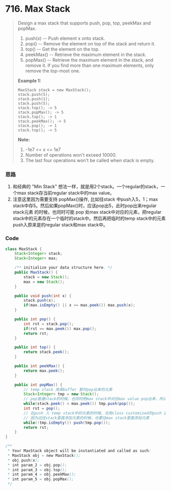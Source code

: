 # 716. Max Stack

> Design a max stack that supports push, pop, top, peekMax and popMax.
>
> 1. push\(x\) -- Push element x onto stack.
> 2. pop\(\) -- Remove the element on top of the stack and return it.
> 3. top\(\) -- Get the element on the top.
> 4. peekMax\(\) -- Retrieve the maximum element in the stack.
> 5. popMax\(\) -- Retrieve the maximum element in the stack, and remove it. If you find more than one maximum elements, only remove the top-most one.
>
> **Example 1:**
>
> ```
> MaxStack stack = new MaxStack();
> stack.push(5); 
> stack.push(1);
> stack.push(5);
> stack.top(); -> 5
> stack.popMax(); -> 5
> stack.top(); -> 1
> stack.peekMax(); -> 5
> stack.pop(); -> 1
> stack.top(); -> 5
> ```
>
> **Note:**
>
> 1. -1e7 &lt;= x &lt;= 1e7
> 2. Number of operations won't exceed 10000.
> 3. The last four operations won't be called when stack is empty.

### 思路

1. 和经典的 "Min Stack" 想法一样，就是用2个stack。一个regular的stack，一个max stack存当前regular stack中的max value。
2. 注意这里因为需要支持 popMax\(\)操作, 比如往stack 中push入5，1；max stack中存5。然后如果popMax\(\)时，应该pop出5，此时pop出来regular stack元素 的时候，也同时可能 pop 处max stack中对应的元素，把regular stack中的元素存在一个临时的stack中。然后再把临时的temp stack中的元素push入原来是的regular stack和max stack中。

### Code

```java
class MaxStack {
    Stack<Integer> stack;
    Stack<Integer> max;

    /** initialize your data structure here. */
    public MaxStack() {
        stack = new Stack();
        max = new Stack();
    }

    public void push(int x) {
        stack.push(x);
        if(max.isEmpty() || x >= max.peek()) max.push(x);
    }

    public int pop() {
        int rst = stack.pop();
        if(rst == max.peek()) max.pop();
        return rst;
    }

    public int top() {
        return stack.peek();
    }

    public int peekMax() {
        return max.peek();
    }

    public int popMax() {
        // temp stack 用来buffer 暂时pop出来的元素
        Stack<Integer> tmp = new Stack();
        // pop普通stack的时候，也同时把max stack中对应max value pop出来，所以用该class customized的pop 函数
        while(stack.peek() < max.peek()) tmp.push(pop());
        int rst = pop();
        // 在push 入 temp stack中的元素的时候，也用class customized的push 函数
        // 因为边往stack里面添加元素的时候，也要往max stack里面添加元素
        while(!tmp.isEmpty()) push(tmp.pop());
        return rst;
    }
}

/**
 * Your MaxStack object will be instantiated and called as such:
 * MaxStack obj = new MaxStack();
 * obj.push(x);
 * int param_2 = obj.pop();
 * int param_3 = obj.top();
 * int param_4 = obj.peekMax();
 * int param_5 = obj.popMax();
 */
```



